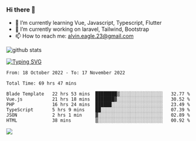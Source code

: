 ### Hi there 👋
- 🌱 I’m currently learning Vue, Javascript, Typescript, Flutter
- 🔭 I’m currently working on laravel, Tailwind, Bootstrap
- 📫 How to reach me: alvin.eagle.23@gmail.com



![github stats](https://github-readme-stats.vercel.app/api?username=alvnfaiz&show_icons=true)


[![Typing SVG](http://readme-typing-svg.herokuapp.com?font=Montserrat&color=%2336BCF7&duration=4000&center=true&lines=Alvin+Faiz;Fullstack+Developer;PHP%2C+Java%2C+Javascript%2C+Python;Laravel%2C+Vue%202%2C+Tailwind%2C+Bootstrap)](https://git.io/typing-svg)

<!--[![Alvnfaiz wakatime stats](https://github-readme-stats.vercel.app/api/wakatime?username=alvnfaiz&layout=compact&theme=dracula)](https://github.com/anuraghazra/github-readme-stats)

<!--START_SECTION:waka-->

```text
From: 18 October 2022 - To: 17 November 2022

Total Time: 69 hrs 47 mins

Blade Template   22 hrs 53 mins  ████████▒░░░░░░░░░░░░░░░░   32.77 %
Vue.js           21 hrs 18 mins  ███████▓░░░░░░░░░░░░░░░░░   30.52 %
PHP              16 hrs 24 mins  ██████░░░░░░░░░░░░░░░░░░░   23.49 %
TypeScript       5 hrs 9 mins    ██░░░░░░░░░░░░░░░░░░░░░░░   07.39 %
JSON             2 hrs 1 min     ▓░░░░░░░░░░░░░░░░░░░░░░░░   02.89 %
HTML             38 mins         ▒░░░░░░░░░░░░░░░░░░░░░░░░   00.92 %
```

<!--END_SECTION:waka-->

  <!-- Change the `github-readme-stats.anuraghazra1.vercel.app` to `github-readme-stats.vercel.app`  -->
  <img align="center" src="https://github-readme-stats.anuraghazra1.vercel.app/api/top-langs/?username=alvnfaiz&layout=compact" />
<!--
**alvnfaiz/alvnfaiz** is a ✨ _special_ ✨ repository because its `README.md` (this file) appears on your GitHub profile.

Here are some ideas to get you started:

- 🔭 I’m currently working on ...
- 🌱 I’m currently learning ...
- 👯 I’m looking to collaborate on ...
- 🤔 I’m looking for help with ...
- 💬 Ask me about ...
- 📫 How to reach me: ...
- 😄 Pronouns: ...
- ⚡ Fun fact: ...
-->

